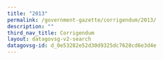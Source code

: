 ```yaml
---
title: "2013"
permalink: /government-gazette/corrigendum/2013/
description: ""
third_nav_title: Corrigendum
layout: datagovsg-v2-search
datagovsg-id: d_0e53282e52d30d9325dc7628cd6e3d4e
---
```

